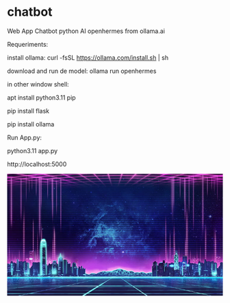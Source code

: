 # chatbot
Web App Chatbot python AI openhermes from ollama.ai

Requeriments:

install ollama: curl -fsSL https://ollama.com/install.sh | sh

download and run de model: ollama run openhermes

in other window shell:

apt install python3.11 pip

pip install flask

pip install ollama

Run App.py:

python3.11 app.py


http://localhost:5000

<img src="https://github.com/zcomv2/chatbot/blob/main/templates/grid-retro2.jpg"></img>
